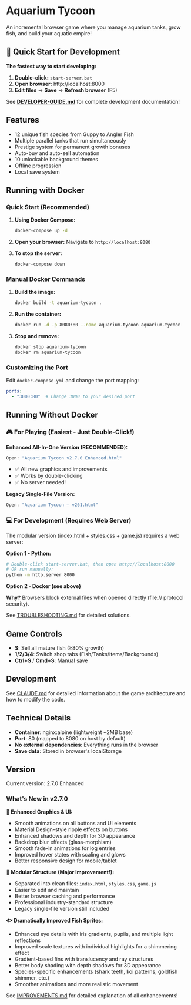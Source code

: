 # Aquarium Tycoon

An incremental browser game where you manage aquarium tanks, grow fish, and build your aquatic empire!

## 🚀 Quick Start for Development

**The fastest way to start developing:**

1. **Double-click:** `start-server.bat`
2. **Open browser:** http://localhost:8000
3. **Edit files** → **Save** → **Refresh browser** (F5)

See **[DEVELOPER-GUIDE.md](DEVELOPER-GUIDE.md)** for complete development documentation!

## Features

- 12 unique fish species from Guppy to Angler Fish
- Multiple parallel tanks that run simultaneously
- Prestige system for permanent growth bonuses
- Auto-buy and auto-sell automation
- 10 unlockable background themes
- Offline progression
- Local save system

## Running with Docker

### Quick Start (Recommended)

1. **Using Docker Compose:**
   ```bash
   docker-compose up -d
   ```

2. **Open your browser:**
   Navigate to `http://localhost:8080`

3. **To stop the server:**
   ```bash
   docker-compose down
   ```

### Manual Docker Commands

1. **Build the image:**
   ```bash
   docker build -t aquarium-tycoon .
   ```

2. **Run the container:**
   ```bash
   docker run -d -p 8080:80 --name aquarium-tycoon aquarium-tycoon
   ```

3. **Stop and remove:**
   ```bash
   docker stop aquarium-tycoon
   docker rm aquarium-tycoon
   ```

### Customizing the Port

Edit `docker-compose.yml` and change the port mapping:
```yaml
ports:
  - "3000:80"  # Change 3000 to your desired port
```

## Running Without Docker

### 🎮 For Playing (Easiest - Just Double-Click!)

**Enhanced All-In-One Version (RECOMMENDED):**
```bash
Open: "Aquarium Tycoon v2.7.0 Enhanced.html"
```
- ✅ All new graphics and improvements
- ✅ Works by double-clicking
- ✅ No server needed!

**Legacy Single-File Version:**
```bash
Open: "Aquarium Tycoon — v261.html"
```

### 💻 For Development (Requires Web Server)

The modular version (index.html + styles.css + game.js) requires a web server:

**Option 1 - Python:**
```bash
# Double-click start-server.bat, then open http://localhost:8000
# OR run manually:
python -m http.server 8000
```

**Option 2 - Docker (see above)**

**Why?** Browsers block external files when opened directly (file:// protocol security).

See [TROUBLESHOOTING.md](TROUBLESHOOTING.md) for detailed solutions.

## Game Controls

- **S**: Sell all mature fish (≥80% growth)
- **1/2/3/4**: Switch shop tabs (Fish/Tanks/Items/Backgrounds)
- **Ctrl+S** / **Cmd+S**: Manual save

## Development

See [CLAUDE.md](CLAUDE.md) for detailed information about the game architecture and how to modify the code.

## Technical Details

- **Container**: nginx:alpine (lightweight ~2MB base)
- **Port**: 80 (mapped to 8080 on host by default)
- **No external dependencies**: Everything runs in the browser
- **Save data**: Stored in browser's localStorage

## Version

Current version: 2.7.0 Enhanced

### What's New in v2.7.0

**🎨 Enhanced Graphics & UI:**
- Smooth animations on all buttons and UI elements
- Material Design-style ripple effects on buttons
- Enhanced shadows and depth for 3D appearance
- Backdrop blur effects (glass-morphism)
- Smooth fade-in animations for log entries
- Improved hover states with scaling and glows
- Better responsive design for mobile/tablet

**📁 Modular Structure (Major Improvement!):**
- Separated into clean files: `index.html`, `styles.css`, `game.js`
- Easier to edit and maintain
- Better browser caching and performance
- Professional industry-standard structure
- Legacy single-file version still included

**🐟 Dramatically Improved Fish Sprites:**
- Enhanced eye details with iris gradients, pupils, and multiple light reflections
- Improved scale textures with individual highlights for a shimmering effect
- Gradient-based fins with translucency and ray structures
- Better body shading with depth shadows for 3D appearance
- Species-specific enhancements (shark teeth, koi patterns, goldfish shimmer, etc.)
- Smoother animations and more realistic movement

See [IMPROVEMENTS.md](IMPROVEMENTS.md) for detailed explanation of all enhancements!
